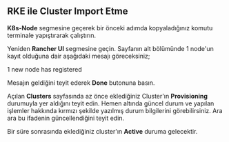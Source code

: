 ## RKE ile Cluster Import Etme

**K8s-Node** segmesine geçerek bir önceki adımda kopyaladığınız komutu terminale yapıştırarak çalıştırın.

Yeniden **Rancher UI** segmesine geçin. Sayfanın alt bölümünde 1 node'un kayıt olduğuna dair aşağıdaki mesajı göreceksiniz;

1 new node has registered 

Mesajın geldiğini teyit ederek **Done** butonuna basın.

Açılan **Clusters** sayfasında az önce eklediğiniz Cluster'ın **Provisioning** durumuyla yer aldığını teyit edin. Hemen altında güncel durum ve yapılan işlemler hakkında kırmızı şekilde yazılmış durum bilgilerini görebilirsiniz. Ara ara bu ifadenin güncellendiğini teyit edin.

Bir süre sonrasında eklediğiniz cluster'ın **Active** duruma gelecektir.